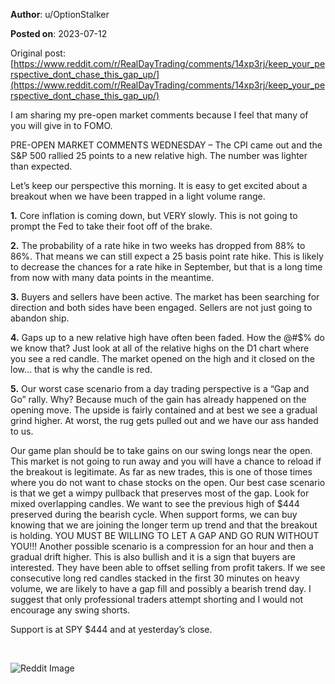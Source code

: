 **Author**: u/OptionStalker

**Posted on**: 2023-07-12

Original post: [https://www.reddit.com/r/RealDayTrading/comments/14xp3rj/keep_your_perspective_dont_chase_this_gap_up/](https://www.reddit.com/r/RealDayTrading/comments/14xp3rj/keep_your_perspective_dont_chase_this_gap_up/)

I am sharing my pre-open market comments because I feel that many of you will give in to FOMO.

PRE-OPEN MARKET COMMENTS WEDNESDAY – The CPI came out and the S&P 500 rallied 25 points to a new relative high. The number was lighter than expected.

Let’s keep our perspective this morning. It is easy to get excited about a breakout when we have been trapped in a light volume range.

**1.** Core inflation is coming down, but VERY slowly. This is not going to prompt the Fed to take their foot off of the brake.

**2.** The probability of a rate hike in two weeks has dropped from 88% to 86%. That means we can still expect a 25 basis point rate hike. This is likely to decrease the chances for a rate hike in September, but that is a long time from now with many data points in the meantime.

**3.** Buyers and sellers have been active. The market has been searching for direction and both sides have been engaged. Sellers are not just going to abandon ship.

**4.** Gaps up to a new relative high have often been faded. How the @#$% do we know that? Just look at all of the relative highs on the D1 chart where you see a red candle. The market opened on the high and it closed on the low… that is why the candle is red.

**5.** Our worst case scenario from a day trading perspective is a “Gap and Go” rally. Why? Because much of the gain has already happened on the opening move. The upside is fairly contained and at best we see a gradual grind higher. At worst, the rug gets pulled out and we have our ass handed to us.

Our game plan should be to take gains on our swing longs near the open. This market is not going to run away and you will have a chance to reload if the breakout is legitimate. As far as new trades, this is one of those times where you do not want to chase stocks on the open. Our best case scenario is that we get a wimpy pullback that preserves most of the gap. Look for mixed overlapping candles. We want to see the previous high of $444 preserved during the bearish cycle. When support forms, we can buy knowing that we are joining the longer term up trend and that the breakout is holding. YOU MUST BE WILLING TO LET A GAP AND GO RUN WITHOUT YOU!!! Another possible scenario is a compression for an hour and then a gradual drift higher. This is also bullish and it is a sign that buyers are interested. They have been able to offset selling from profit takers. If we see consecutive long red candles stacked in the first 30 minutes on heavy volume, we are likely to have a gap fill and possibly a bearish trend day. I suggest that only professional traders attempt shorting and I would not encourage any swing shorts.

Support is at SPY $444 and at yesterday’s close.

&#x200B;

<img src="cache/images/c52d8b3dab4ed7eaf2fe4ea9861c1b9d.png" alt="Reddit Image">